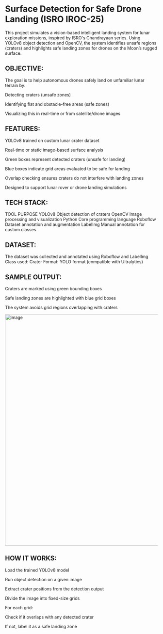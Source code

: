# Surface Detection for Safe Drone Landing (ISRO IROC-25)
This project simulates a vision-based intelligent landing system for lunar exploration missions, inspired by ISRO's Chandrayaan series. Using YOLOv8 object detection and OpenCV, the system identifies unsafe regions (craters) and highlights safe landing zones for drones on the Moon’s rugged surface.


## OBJECTIVE:
The goal is to help autonomous drones safely land on unfamiliar lunar terrain by:

Detecting craters (unsafe zones)

Identifying flat and obstacle-free areas (safe zones)

Visualizing this in real-time or from satellite/drone images

## FEATURES:
YOLOv8 trained on custom lunar crater dataset

Real-time or static image-based surface analysis

Green boxes represent detected craters (unsafe for landing)

Blue boxes indicate grid areas evaluated to be safe for landing

Overlap checking ensures craters do not interfere with landing zones

Designed to support lunar rover or drone landing simulations

## TECH STACK:
TOOL	    PURPOSE
YOLOv8	    Object detection of craters
OpenCV	    Image processing and visualization
Python	    Core programming language
Roboflow	Dataset annotation and augmentation
LabelImg	Manual annotation for custom classes

## DATASET:
The dataset was collected and annotated using Roboflow and LabelImg
Class used: Crater
Format: YOLO format (compatible with Ultralytics)


## SAMPLE OUTPUT:

Craters are marked using green bounding boxes

Safe landing zones are highlighted with blue grid boxes

The system avoids grid regions overlapping with craters

<img width="963" height="764" alt="image" src="https://github.com/user-attachments/assets/798ef7b3-db88-49ed-9485-2165d2cab885" />


## HOW IT WORKS:
Load the trained YOLOv8 model

Run object detection on a given image

Extract crater positions from the detection output

Divide the image into fixed-size grids

For each grid:

Check if it overlaps with any detected crater

If not, label it as a safe landing zone
